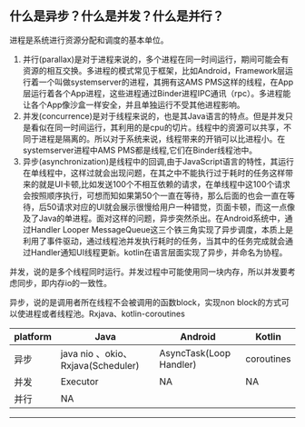 ## 什么是异步？什么是并发？什么是并行？
进程是系统进行资源分配和调度的基本单位。

1. 并行(parallax)是对于进程来说的，多个进程在同一时间运行，期间可能会有资源的相互交换。多进程的模式常见于框架，比如Android，Framework层运行着一个叫做systemserver的进程，其拥有这AMS PMS这样的线程，在App层运行着各个App进程，这些进程通过Binder进程IPC通讯（rpc）。多进程能让各个App像沙盒一样安全，并且单独运行不受其他进程影响。
2. 并发(concurrence)是对于线程来说的，也是其Java语言的特点。但是并发只是看似在同一时间运行，其利用的是cpu的切片。线程中的资源可以共享，不同于进程是隔离的。所以对于系统来说，线程带来的开销可以比进程小。在systemserver进程中AMS PMS都是线程,它们在Binder线程池中。
3. 异步(asynchronization)是线程中的回调,由于JavaScript语言的特性，其运行在单线程中，这样过就会出现问题，在其之中不能执行过于耗时的任务这样带来的就是UI卡顿,比如发送100个不相互依赖的请求，在单线程中这100个请求会按照顺序执行，可想而知如果第50个一直在等待，那么后面的也会一直在等待，后50请求对应的UI就会展示很慢给用户一种错觉，页面卡顿，而这一点像及了Java的单进程。面对这样的问题，异步突然杀出。在Android系统中，通过Handler Looper MessageQueue这三个铁三角实现了异步调度，本质上是利用了事件驱动，通过线程池并发执行耗时的任务，当其中的任务完成就会通过Handler通知UI线程更新。kotlin在语言层面实现了异步，并命名为协程。

并发，说的是多个线程同时运行。并发过程中可能使用同一块内存，所以并发要考虑同步，即内存io的一致性。

异步，说的是调用者所在线程不会被调用的函数block，实现non block的方式可以使进程或者线程池。Rxjava、kotlin-coroutines

| platform  |  Java |  Android  | Kotlin
|---|---|---|---|
异步|   java nio 、okio、Rxjava(Scheduler) | AsyncTask(Loop Handler) | coroutines
并发|   Executor| NA|NA
并行| NA|||




----
